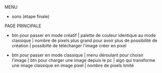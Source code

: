 
MENU
- sons (étape finale)



PAGE PRINCIPALE
- btn pour passer en mode créatif
    | palette de couleur identique au mode classique
    | nombre de pixels plus grand pour avoir plus de possibilité de création
    | possibilté de télécharger l'image créer en pixel

- btn pour passer en mode classique
    | menu déroulant pour choisir l'image
    | btn pour charger une image depuis le pc
    | algo qui transforme une image classique en image pixel
    | nombre de pixels limité